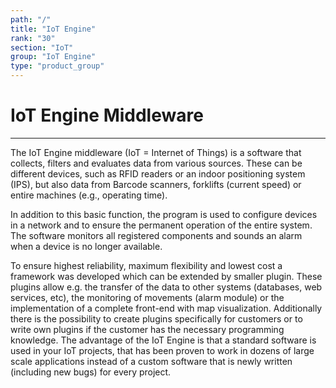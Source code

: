 ```yaml
---
path: "/"
title: "IoT Engine"
rank: "30"
section: "IoT"
group: "IoT Engine"
type: "product_group"
---
```

# IoT Engine Middleware
***

The IoT Engine middleware (IoT = Internet of Things) is a software that collects, filters and evaluates data from various sources. These can be different devices, such as RFID readers or an indoor positioning system (IPS), but also data from Barcode scanners, forklifts (current  speed) or entire machines (e.g., operating time).

In addition to this basic function, the program is used to configure devices in a network and to ensure the permanent operation of the entire system. The software monitors all registered components and sounds an alarm when a device is no longer available.

To ensure highest reliability, maximum flexibility and lowest cost a framework was developed which can be extended by smaller plugin. These plugins allow e.g. the transfer of the data to other systems (databases, web services, etc), the monitoring of movements (alarm module) or the implementation of a complete front-end with map visualization. Additionally there is the possibility to create plugins specifically for customers or to write own plugins if the customer has the necessary programming knowledge. 
The advantage of the IoT Engine is that a standard software is used in your IoT projects, that has been proven to work in dozens of large scale applications instead of a custom software that is newly written (including new bugs) for every project.
